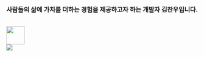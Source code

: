 ### 사람들의 삶에 가치를 더하는 경험을 제공하고자 하는 개발자 김찬우입니다.



<br>

<div>
<a href="https://www.chanwooyam.dev/">
    <img src="https://d259untsmih4mi.cloudfront.net/main/main.png" width="48"/> 
</a>
<br>
<a href="https://www.chanwooyam.dev/">
    <img src="https://img.shields.io/badge/찬우얌 블로그-40AEF0?"/>
</a>
</div>

<br>

<!--

## Introduce 💬


**kcwww/kcwww** is a ✨ _special_ ✨ repository because its `README.md` (this file) appears on your GitHub profile.

Here are some ideas to get you started:

- 🔭 I’m currently working on ...
- 🌱 I’m currently learning ...
- 👯 I’m looking to collaborate on ...
- 🤔 I’m looking for help with ...
- 💬 Ask me about ...
- 📫 How to reach me: ...
- 😄 Pronouns: ...
- ⚡ Fun fact: ...


### 사람들의 삶에 가치를 더하는 경험을 제공하고자 하는 개발자 김찬우입니다.



<br>

<div>
<a href="https://www.chanwooyam.dev/">
    <img src="https://d259untsmih4mi.cloudfront.net/main/main.png" width="48"/> 
</a>
<br>
<a href="https://www.chanwooyam.dev/">
    <img src="https://img.shields.io/badge/찬우얌 블로그-40AEF0?"/>
</a>
</div>

<br>

<!--

## Series 🔭

프로젝트, 회고 등 문제해결에 대해 고민하고 해결한 생각들입니다.

| Title | Description | Tech Stack |
| ---- | ---- | -------- |
| [Next.js 로 만드는 나만의 블로그](https://www.chanwooyam.dev/series/next-blog) | Next.js 14 로 만든 블로그 제작기 | Next.js, shadcnui, Typescript, TailwindCSS |
| [스노우볼 속 내 마음](https://www.chanwooyam.dev/series/snowball-project) | 네이버 부스트캠프에서 진행한 반응형 3D 모델 렌더링 프로젝트 | React, Vite, Typescript, Three.js |
| [제대로 서비스 리팩토링 하기](https://www.chanwooyam.dev/series/project-refactor) | 스노우볼 프로젝트를 제대로 서비스 하기 위해 리팩토링 하는 과정입니다. | Next.js, Jest, Storybook, ... |





## Education & Experience

- <img src="https://github.com/kcwww/kcwww/assets/98443541/3e5c6782-0494-4905-90f1-8dada36cdf32" width="16"> 42 서울 8기 Cadet 2022.11.07 ~


- <img src="https://user-images.githubusercontent.com/39405316/186857877-b1b4c4e2-5e83-433e-922b-73c61dbdf992.png" width="16"> 네이버 부스트캠프 Web 챌린지 과정 2023.07.10 ~ 2023.08.04


- <img src="https://user-images.githubusercontent.com/39405316/186857877-b1b4c4e2-5e83-433e-922b-73c61dbdf992.png" width="16"> 네이버 부스트캠프 Web 멤버십 과정 2023.08.28 ~ 2023.12.15

- <img src="https://github.com/kcwww/kcwww/assets/98443541/9b09dcc9-3d32-4764-a5b3-6529b0cd4586" width="16"> 멋쟁이 사자처럼 10기 2022.03 ~ 2023.09

<img src="https://github-readme-stats.vercel.app/api/top-langs/?username=kcwww&layout=compact">

<!--sns
<h3 align='center'>Contact</h3>
<p align='center'>
<a href="https://www.instagram.com/kcwww.w/"><img src="https://img.shields.io/badge/Instagram-E4405F?style=flat&logo=Instagram&logoColor=white"/></a>&nbsp
<a href="https://www.facebook.com/people/%EA%B9%80%EC%B0%AC%EC%9A%B0/100003078877927/"><img src="https://img.shields.io/badge/Facebook-1877F2?style=flat&logo=Facebook&logoColor=white"/></a>&nbsp
<a href="https://cwkim0321.tistory.com"><img src="https://img.shields.io/badge/Blog-FF9800?style=flat&logo=Blogger&logoColor=white"/></a>&nbsp
<a href="mailto:"cwkim0321@gmail.com"><img src="https://img.shields.io/badge/Gmail-EA4335?style=flat&logo=Gmail&logoColor=white"/></a>&nbsp
</p>
-->



